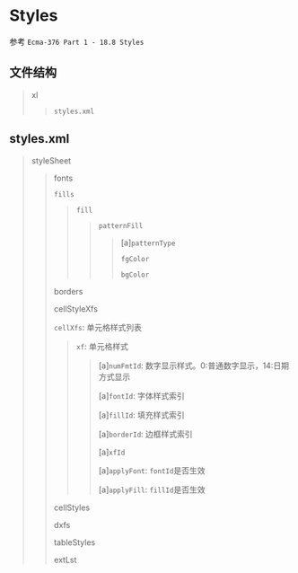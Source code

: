 # Styles

参考 `Ecma-376 Part 1 - 18.8 Styles`

## 文件结构

> xl
>> `styles.xml`
>

## styles.xml

> styleSheet
>> fonts
>>
>> `fills`
>>> `fill`
>>>> `patternFill`
>>>>> [a]`patternType`
>>>>>
>>>>> `fgColor`
>>>>>
>>>>> `bgColor`
>>>>>
>>
>> borders
>>
>> cellStyleXfs
>>
>> `cellXfs`: 单元格样式列表
>>> `xf`: 单元格样式
>>>> [a]`numFmtId`: 数字显示样式。0:普通数字显示，14:日期方式显示
>>>>
>>>> [a]`fontId`: 字体样式索引
>>>>
>>>> [a]`fillId`: 填充样式索引
>>>>
>>>> [a]`borderId`: 边框样式索引
>>>>
>>>> [a]`xfId`
>>>>
>>>> [a]`applyFont`: `fontId`是否生效
>>>>
>>>> [a]`applyFill`: `fillId`是否生效
>>>
>>
>> cellStyles
>>
>> dxfs
>>
>> tableStyles
>>
>> extLst
